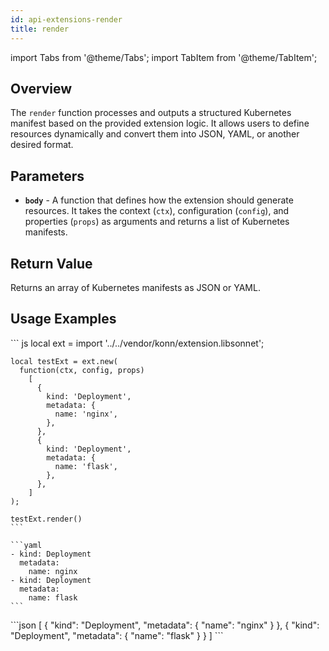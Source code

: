 ```yaml
---
id: api-extensions-render
title: render
---
```


import Tabs from '@theme/Tabs';
import TabItem from '@theme/TabItem';



## Overview
The `render` function processes and outputs a structured Kubernetes manifest based on the provided extension logic. It allows users to define resources dynamically and convert them into JSON, YAML, or another desired format.

## Parameters
- **`body`** - A function that defines how the extension should generate resources. It takes the context (`ctx`), configuration (`config`), and properties (`props`) as arguments and returns a list of Kubernetes manifests.

## Return Value
Returns an array of Kubernetes manifests as JSON or YAML.

## Usage Examples


<Tabs>
     <TabItem value="jsonnet" label="Jsonnet" default>
    ``` js
    local ext = import '../../vendor/konn/extension.libsonnet';

    local testExt = ext.new(
      function(ctx, config, props)
        [
          {
            kind: 'Deployment',
            metadata: {
              name: 'nginx',
            },
          },
          {
            kind: 'Deployment',
            metadata: {
              name: 'flask',
            },
          },
        ]
    );

    testExt.render()
    ``` 
  </TabItem>
  <TabItem value="yaml" label="YAML Output">

    ```yaml
    - kind: Deployment
      metadata:
        name: nginx
    - kind: Deployment
      metadata:
        name: flask
    ```
  </TabItem>
  <TabItem value="json" label="JSON Output">
    ```json
    [
       {
          "kind": "Deployment",
          "metadata": {
             "name": "nginx"
          }
       },
       {
          "kind": "Deployment",
          "metadata": {
             "name": "flask"
          }
       }
    ]
    ```
    </TabItem>
</Tabs>